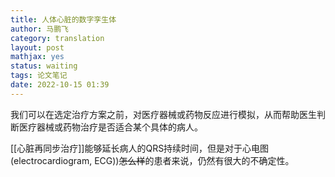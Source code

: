 ```yaml
---
title: 人体心脏的数字孪生体
author: 马鹏飞
category: translation
layout: post
mathjax: yes
status: waiting
tags: 论文笔记
date: 2022-10-15 01:39
---
```


我们可以在选定治疗方案之前，对医疗器械或药物反应进行模拟，从而帮助医生判断医疗器械或药物治疗是否适合某个具体的病人。

[[心脏再同步治疗]]能够延长病人的QRS持续时间，但是对于心电图(electrocardiogram, ECG))~~怎么样~~的患者来说，仍然有很大的不确定性。

